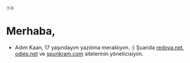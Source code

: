 `🇹🇷`
# Merhaba,
- Adım Kaan, 17 yaşındayım yazılıma meraklıyım. :) Şuanda [redoya.net](https://redoya.net), [odies.net](https://odies.net) ve [spunkram.com](https://spunkram.com) sitelerinin yöneticisiyim. 
